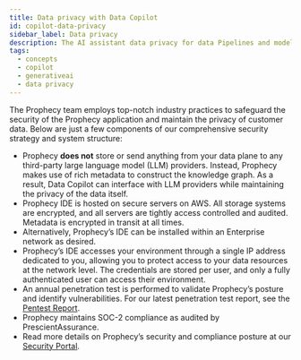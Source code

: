 ```yaml
---
title: Data privacy with Data Copilot
id: copilot-data-privacy
sidebar_label: Data privacy
description: The AI assistant data privacy for data Pipelines and models
tags:
  - concepts
  - copilot
  - generativeai
  - data privacy
---
```


The Prophecy team employs top-notch industry practices to safeguard the security of the Prophecy application and maintain the privacy of customer data. Below are just a few components of our comprehensive security strategy and system structure:

- Prophecy **does not** store or send anything from your data plane to any third-party large language model (LLM) providers. Instead, Prophecy makes use of rich metadata to construct the knowledge graph. As a result, Data Copilot can interface with LLM providers while maintaining the privacy of the data itself.
- Prophecy IDE is hosted on secure servers on AWS. All storage systems are encrypted, and all servers are tightly access controlled and audited. Metadata is encrypted in transit at all times.
- Alternatively, Prophecy’s IDE can be installed within an Enterprise network as desired.
- Prophecy’s IDE accesses your environment through a single IP address dedicated to you, allowing you to protect access to your data resources at the network level. The credentials are stored per user, and only a fully authenticated user can access their environment.
- An annual penetration test is performed to validate Prophecy’s posture and identify vulnerabilities. For our latest penetration test report, see the [Pentest Report](https://security.prophecy.io/?itemUid=722b9671-c0d5-4a19-a5f7-0ad8fd81307c&source=click).
- Prophecy maintains SOC-2 compliance as audited by PrescientAssurance.
- Read more details on Prophecy’s security and compliance posture at our [Security Portal](https://security.Prophecy.io/).
